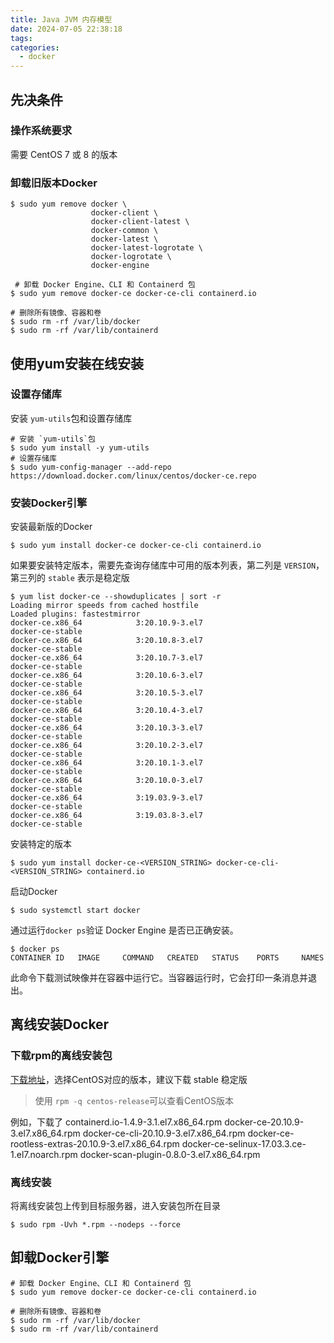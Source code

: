 ```yaml
---
title: Java JVM 内存模型
date: 2024-07-05 22:38:18
tags:
categories:
  - docker
---
```


## 先决条件

### 操作系统要求

需要 CentOS 7 或 8 的版本

### 卸载旧版本Docker

~~~shell
$ sudo yum remove docker \
                  docker-client \
                  docker-client-latest \
                  docker-common \
                  docker-latest \
                  docker-latest-logrotate \
                  docker-logrotate \
                  docker-engine
                  
 # 卸载 Docker Engine、CLI 和 Containerd 包
$ sudo yum remove docker-ce docker-ce-cli containerd.io

# 删除所有镜像、容器和卷
$ sudo rm -rf /var/lib/docker
$ sudo rm -rf /var/lib/containerd
~~~

## 使用yum安装在线安装

### 设置存储库

安装 `yum-utils`包和设置存储库

~~~shell
# 安装 `yum-utils`包
$ sudo yum install -y yum-utils
# 设置存储库
$ sudo yum-config-manager --add-repo https://download.docker.com/linux/centos/docker-ce.repo
~~~

### 安装Docker引擎

安装最新版的Docker

~~~shell
$ sudo yum install docker-ce docker-ce-cli containerd.io
~~~

如果要安装特定版本，需要先查询存储库中可用的版本列表，第二列是 `VERSION`，第三列的 `stable` 表示是稳定版

~~~shell
$ yum list docker-ce --showduplicates | sort -r
Loading mirror speeds from cached hostfile
Loaded plugins: fastestmirror
docker-ce.x86_64            3:20.10.9-3.el7                     docker-ce-stable
docker-ce.x86_64            3:20.10.8-3.el7                     docker-ce-stable
docker-ce.x86_64            3:20.10.7-3.el7                     docker-ce-stable
docker-ce.x86_64            3:20.10.6-3.el7                     docker-ce-stable
docker-ce.x86_64            3:20.10.5-3.el7                     docker-ce-stable
docker-ce.x86_64            3:20.10.4-3.el7                     docker-ce-stable
docker-ce.x86_64            3:20.10.3-3.el7                     docker-ce-stable
docker-ce.x86_64            3:20.10.2-3.el7                     docker-ce-stable
docker-ce.x86_64            3:20.10.1-3.el7                     docker-ce-stable
docker-ce.x86_64            3:20.10.0-3.el7                     docker-ce-stable
docker-ce.x86_64            3:19.03.9-3.el7                     docker-ce-stable
docker-ce.x86_64            3:19.03.8-3.el7                     docker-ce-stable
~~~

安装特定的版本

~~~shell
$ sudo yum install docker-ce-<VERSION_STRING> docker-ce-cli-<VERSION_STRING> containerd.io
~~~

启动Docker

~~~shell
$ sudo systemctl start docker
~~~

通过运行`docker ps`验证 Docker Engine 是否已正确安装。

~~~shell
$ docker ps
CONTAINER ID   IMAGE     COMMAND   CREATED   STATUS    PORTS     NAMES
~~~

此命令下载测试映像并在容器中运行它。当容器运行时，它会打印一条消息并退出。

## 离线安装Docker

### 下载rpm的离线安装包

[下载地址](https://download.docker.com/linux/centos/ )，选择CentOS对应的版本，建议下载 stable 稳定版

> 使用 `rpm -q centos-release`可以查看CentOS版本

例如，下载了
containerd.io-1.4.9-3.1.el7.x86_64.rpm
docker-ce-20.10.9-3.el7.x86_64.rpm
docker-ce-cli-20.10.9-3.el7.x86_64.rpm
docker-ce-rootless-extras-20.10.9-3.el7.x86_64.rpm
docker-ce-selinux-17.03.3.ce-1.el7.noarch.rpm
docker-scan-plugin-0.8.0-3.el7.x86_64.rpm

### 离线安装

将离线安装包上传到目标服务器，进入安装包所在目录

~~~shell
$ sudo rpm -Uvh *.rpm --nodeps --force
~~~

## 卸载Docker引擎

~~~shell
# 卸载 Docker Engine、CLI 和 Containerd 包
$ sudo yum remove docker-ce docker-ce-cli containerd.io

# 删除所有镜像、容器和卷
$ sudo rm -rf /var/lib/docker
$ sudo rm -rf /var/lib/containerd
~~~


